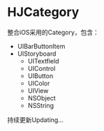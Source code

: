 # HJCategory

整合iOS采用的Category，包含：

- UIBarButtonItem
- UIStoryboard
   - UITextfield
   - UIControl
   - UIButton
   - UIColor
   - UIView
   - NSObject
   - NSString

持续更新Updating...





